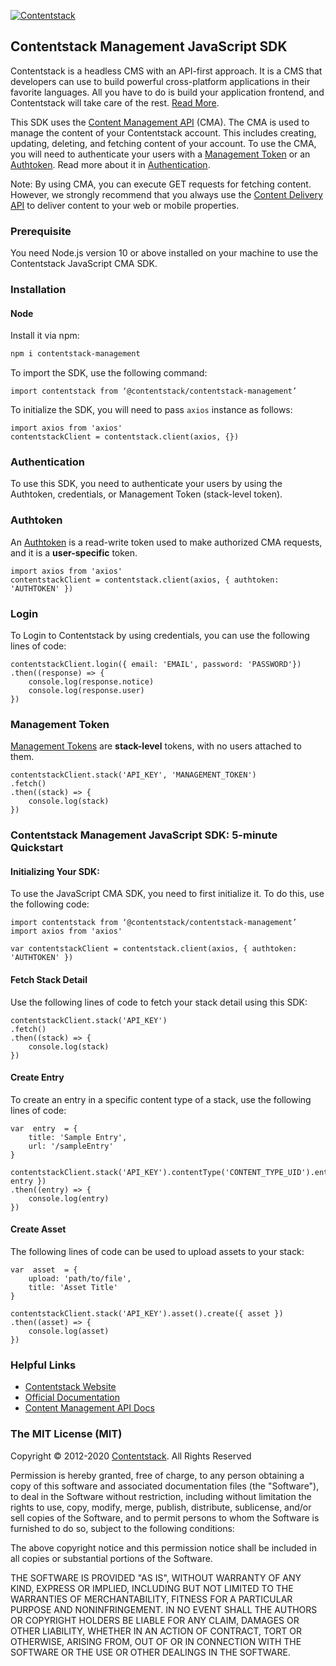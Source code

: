 [![Contentstack](https://www.contentstack.com/docs/static/images/contentstack.png)](https://www.contentstack.com/)

## Contentstack Management JavaScript SDK

Contentstack is a headless CMS with an API-first approach. It is a CMS that developers can use to build powerful cross-platform applications in their favorite languages. All you have to do is build your application frontend, and Contentstack will take care of the rest. [Read More](https://www.contentstack.com/).

This SDK uses the [Content Management API](https://www.contentstack.com/docs/developers/apis/content-management-api/) (CMA). The CMA is used to manage the content of your Contentstack account. This includes creating, updating, deleting, and fetching content of your account. To use the CMA, you will need to authenticate your users with a [Management Token](https://www.contentstack.com/docs/developers/create-tokens/about-management-tokens) or an [Authtoken](https://www.contentstack.com/docs/developers/apis/content-management-api/#how-to-get-authtoken). Read more about it in [Authentication](https://www.contentstack.com/docs/developers/apis/content-management-api/#authentication).

Note: By using CMA, you can execute GET requests for fetching content. However, we strongly recommend that you always use the [Content Delivery API](https://www.contentstack.com/docs/developers/apis/content-delivery-api/) to deliver content to your web or mobile properties.

### Prerequisite

You need Node.js version 10 or above installed on your machine to use the Contentstack JavaScript CMA SDK.

### Installation
#### Node
Install it via npm:
```bash
npm i contentstack-management
```
To import the SDK, use the following command:
```
import contentstack from ‘@contentstack/contentstack-management’
```
To initialize the SDK, you will need to pass ```axios``` instance as follows:
```
import axios from 'axios'
contentstackClient = contentstack.client(axios, {})
```

### Authentication
To use this SDK, you need to authenticate your users by using the Authtoken, credentials, or Management Token (stack-level token).
### Authtoken
An [Authtoken](https://www.contentstack.com/docs/developers/create-tokens/types-of-tokens/#authentication-tokens-authtokens-) is a read-write token used to make authorized CMA requests, and it is a **user-specific** token.
```
import axios from 'axios'
contentstackClient = contentstack.client(axios, { authtoken: 'AUTHTOKEN' })
```
### Login
To Login to Contentstack by using credentials, you can use the following lines of code:
```
contentstackClient.login({ email: 'EMAIL', password: 'PASSWORD'})
.then((response) => {
	console.log(response.notice)
	console.log(response.user)
})
```

### Management Token
[Management Tokens](https://www.contentstack.com/docs/developers/create-tokens/about-management-tokens/) are **stack-level** tokens, with no users attached to them.
```
contentstackClient.stack('API_KEY', 'MANAGEMENT_TOKEN')
.fetch()
.then((stack) => {
	console.log(stack)
})
```
### Contentstack Management JavaScript SDK: 5-minute Quickstart
#### Initializing Your SDK:
To use the JavaScript CMA SDK, you need to first initialize it. To do this, use the following code:
```
import contentstack from ‘@contentstack/contentstack-management’
import axios from 'axios'

var contentstackClient = contentstack.client(axios, { authtoken: 'AUTHTOKEN' })
```
#### Fetch Stack Detail
Use the following lines of code to fetch your stack detail using this SDK:
```
contentstackClient.stack('API_KEY')
.fetch()
.then((stack) => {
	console.log(stack)
})
```

#### Create Entry
To create an entry in a specific content type of a stack, use the following lines of code:
```
var  entry  = {
	title: 'Sample Entry',
	url: '/sampleEntry'
}

contentstackClient.stack('API_KEY').contentType('CONTENT_TYPE_UID').entry().create({ entry })
.then((entry) => {
	console.log(entry)
})
```

#### Create Asset
The following lines of code can be used to upload assets to your stack:
```
var  asset  = {
	upload: 'path/to/file',
	title: 'Asset Title'
}

contentstackClient.stack('API_KEY').asset().create({ asset })
.then((asset) => {
	console.log(asset)
})
```

### Helpful Links

-   [Contentstack Website](https://www.contentstack.com/)
-   [Official Documentation](https://contentstack.com/docs)
-   [Content Management API Docs](https://www.contentstack.com/docs/developers/apis/content-management-api)

### The MIT License (MIT)
Copyright © 2012-2020  [Contentstack](https://www.contentstack.com/). All Rights Reserved

Permission is hereby granted, free of charge, to any person obtaining a copy of this software and associated documentation files (the "Software"), to deal in the Software without restriction, including without limitation the rights to use, copy, modify, merge, publish, distribute, sublicense, and/or sell copies of the Software, and to permit persons to whom the Software is furnished to do so, subject to the following conditions:

The above copyright notice and this permission notice shall be included in all copies or substantial portions of the Software.

THE SOFTWARE IS PROVIDED "AS IS", WITHOUT WARRANTY OF ANY KIND, EXPRESS OR IMPLIED, INCLUDING BUT NOT LIMITED TO THE WARRANTIES OF MERCHANTABILITY, FITNESS FOR A PARTICULAR PURPOSE AND NONINFRINGEMENT. IN NO EVENT SHALL THE AUTHORS OR COPYRIGHT HOLDERS BE LIABLE FOR ANY CLAIM, DAMAGES OR OTHER LIABILITY, WHETHER IN AN ACTION OF CONTRACT, TORT OR OTHERWISE, ARISING FROM, OUT OF OR IN CONNECTION WITH THE SOFTWARE OR THE USE OR OTHER DEALINGS IN THE SOFTWARE.
